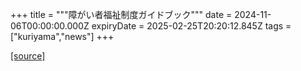 +++
title = """障がい者福祉制度ガイドブック"""
date = 2024-11-06T00:00:00.000Z
expiryDate = 2025-02-25T20:20:12.845Z
tags = ["kuriyama","news"]
+++


[[source]](https://www.town.kuriyama.hokkaido.jp/soshiki/39/29310.html)
